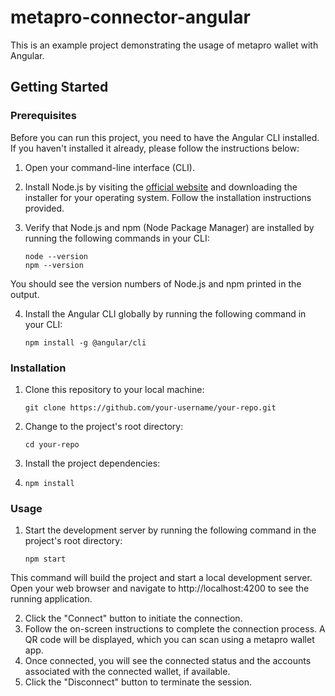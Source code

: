 # metapro-connector-angular

This is an example project demonstrating the usage of metapro wallet with Angular.

## Getting Started

### Prerequisites

Before you can run this project, you need to have the Angular CLI installed. If you haven't installed it already, please follow the instructions below:

1. Open your command-line interface (CLI).

2. Install Node.js by visiting the [official website](https://nodejs.org/) and downloading the installer for your operating system. Follow the installation instructions provided.

3. Verify that Node.js and npm (Node Package Manager) are installed by running the following commands in your CLI:

   ```shell
   node --version
   npm --version

You should see the version numbers of Node.js and npm printed in the output.
   
4. Install the Angular CLI globally by running the following command in your CLI:
   ```shell
   npm install -g @angular/cli

### Installation

1. Clone this repository to your local machine:
   ```shell
   git clone https://github.com/your-username/your-repo.git
2. Change to the project's root directory:
   ```shell
   cd your-repo
3. Install the project dependencies:
4. ```shell
   npm install

### Usage
1. Start the development server by running the following command in the project's root directory:
   ```shell
   npm start
This command will build the project and start a local development server. Open your web browser and navigate to http://localhost:4200 to see the running application.

2. Click the "Connect" button to initiate the connection.
3. Follow the on-screen instructions to complete the connection process. A QR code will be displayed, which you can scan using a metapro wallet app.
4. Once connected, you will see the connected status and the accounts associated with the connected wallet, if available.
5. Click the "Disconnect" button to terminate the session.
